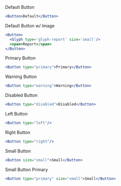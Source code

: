Default Button
```jsx
<Button>Default</Button>
```

Default Button w/ Image
```jsx
<Button>
  <Glyph type='glyph-report' size='small'/>
  <span>Report</span>
</Button>
```

Primary Button
```jsx
<Button type="primary">Primary</Button>
```

Warning Button
```jsx
<Button type="warning">Warning</Button>
```

Disabled Button
```jsx
<Button type="disabled">Disabled</Button>
```

Left Button
```jsx
<Button type="left"/>
```

Right Button
```jsx
<Button type="right"/>
```

Small Button
```jsx
<Button size="small">Small</Button>
```

Small Button Primary
```jsx
<Button type="primary" size="small">Small</Button>
```


<!-- type, size, text, icon, iconPosition  -->